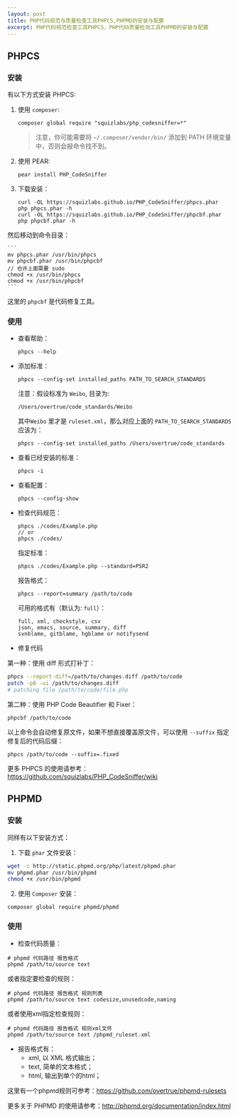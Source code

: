 ```yaml
---
layout: post
title: PHP代码规范与质量检查工具PHPCS,PHPMD的安装与配置
excerpt: PHP代码规范检查工具PHPCS、PHP代码质量检测工具PHPMD的安装与配置
---
```


## PHPCS

### 安装

有以下方式安装 PHPCS:

1. 使用 `composer`:

    ```
    composer global require "squizlabs/php_codesniffer=*"
    ```

    > 注意，你可能需要将 `~/.composer/vendor/bin/` 添加到 PATH 环境变量中，否则会报命令找不到。

2. 使用 PEAR:

    ```
    pear install PHP_CodeSniffer
    ```

3. 下载安装：

    ```
    curl -OL https://squizlabs.github.io/PHP_CodeSniffer/phpcs.phar
    php phpcs.phar -h
    curl -OL https://squizlabs.github.io/PHP_CodeSniffer/phpcbf.phar
    php phpcbf.phar -h
    ```

  然后移动到命令目录：

    ```
    mv phpcs.phar /usr/bin/phpcs
    mv phpcbf.phar /usr/bin/phpcbf
    // 也许上面需要 sudo
    chmod +x /usr/bin/phpcs
    chmod +x /usr/bin/phpcbf
    ```

  这里的 `phpcbf` 是代码修复工具。

### 使用

- 查看帮助：

    ```
    phpcs --help
    ```

- 添加标准：

    ```
    phpcs --config-set installed_paths PATH_TO_SEARCH_STANDARDS
    ```

  注意：假设标准为 `Weibo`, 目录为:

    ```
    /Users/overtrue/code_standards/Weibo
    ```

  其中`Weibo` 里才是 `ruleset.xml`，那么对应上面的 `PATH_TO_SEARCH_STANDARDS` 应该为：

    ```
    phpcs --config-set installed_paths /Users/overtrue/code_standards
    ```

- 查看已经安装的标准：

    ```
    phpcs -i
    ```

- 查看配置：

    ```
    phpcs --config-show
    ```

- 检查代码规范：

    ```
    phpcs ./codes/Example.php
    // or
    phpcs ./codes/
    ```

  指定标准：

    ```
    phpcs ./codes/Example.php --standard=PSR2
    ```

  报告格式：

    ```
    phpcs --report=summary /path/to/code
    ```

  可用的格式有（默认为: `full`）：

    ```
    full, xml, checkstyle, csv
    json, emacs, source, summary, diff
    svnblame, gitblame, hgblame or notifysend
    ```

- 修复代码

 第一种：使用 diff 形式打补丁：

```sh
phpcs --report-diff=/path/to/changes.diff /path/to/code
patch -p0 -ui /path/to/changes.diff
# patching file /path/to/code/file.php
```

 第二种：使用 PHP Code Beautifier 和 Fixer：

```
phpcbf /path/to/code
```

  以上命令会自动修复原文件，如果不想直接覆盖原文件，可以使用 `--suffix` 指定修复后的代码后缀：

```
phpcs /path/to/code --suffix=.fixed
```

更多 PHPCS 的使用请参考：https://github.com/squizlabs/PHP_CodeSniffer/wiki


## PHPMD

### 安装

同样有以下安装方式：

1. 下载 `phar` 文件安装：

```sh
wget -c http://static.phpmd.org/php/latest/phpmd.phar
mv phpmd.phar /usr/bin/phpmd
chmod +x /usr/bin/phpmd
```

2. 使用 `Composer` 安装：

```
composer global require phpmd/phpmd
```

### 使用

- 检查代码质量：

```
# phpmd 代码路径 报告格式
phpmd /path/to/source text
```

  或者指定要检查的规则：

```
# phpmd 代码路径 报告格式 规则列表
phpmd /path/to/source text codesize,unusedcode,naming
```

  或者使用xml指定检查规则：

```
# phpmd 代码路径 报告格式 规则xml文件
phpmd /path/to/source text /phpmd_ruleset.xml
```

- 报告格式有：
    - xml, 以 XML 格式输出；
    - text, 简单的文本格式；
    - html, 输出到单个的html；

这里有一个phpmd规则可参考：https://github.com/overtrue/phpmd-rulesets

更多关于 PHPMD 的使用请参考：http://phpmd.org/documentation/index.html